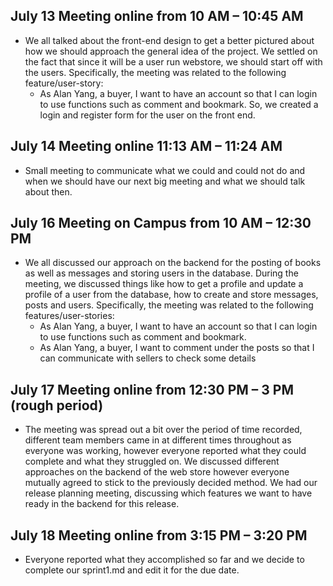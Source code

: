 ## July 13 Meeting online from 10 AM – 10:45 AM

- We all talked about the front-end design to get a better pictured about how we should approach the general idea of the project. We settled on the fact that since it will be a user run webstore, we should start off with the users. 
Specifically, the meeting was related to the following feature/user-story:
    - As Alan Yang, a buyer, I want to have an account so that I can login to use functions such as comment and bookmark.
So, we created a login and register form for the user on the front end.

## July 14 Meeting online 11:13 AM – 11:24 AM

- Small meeting to communicate what we could and could not do and when we should have our next big meeting and what we should talk about then.

## July 16 Meeting on Campus from 10 AM – 12:30 PM

- We all discussed our approach on the backend for the posting of books as well as messages and storing users in the database. During the meeting, we discussed things like how to get a profile and update a profile of a user from the database, how to create and store messages, posts and users. 
Specifically, the meeting was related to the following features/user-stories:
    - As Alan Yang, a buyer, I want to have an account so that I can login to use functions such as comment and bookmark.
    - As Alan Yang, a buyer, I want to comment under the posts so that I can communicate with sellers to check some details

## July 17 Meeting online from 12:30 PM – 3 PM (rough period)

- The meeting was spread out a bit over the period of time recorded, different team members came in at different times throughout as everyone was working, however everyone reported what they could complete and what they struggled on. We discussed different approaches on the backend of the web store however everyone mutually agreed to stick to the previously decided method. We had our release planning meeting, discussing which features we want to have ready in the backend for this release.

## July 18 Meeting online from 3:15 PM – 3:20 PM

- Everyone reported what they accomplished so far and we decide to complete our sprint1.md and edit it for the due date.
